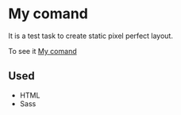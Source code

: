 # My comand

It is a test task to create static pixel perfect layout.

To see it [My comand]()

## Used

- HTML
- Sass